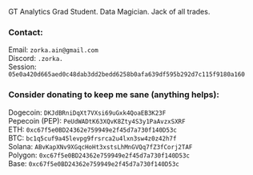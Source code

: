 GT Analytics Grad Student. Data Magician. Jack of all trades. 

### Contact:
Email: `zorka.ain@gmail.com` <br>
Discord: `.zorka.` <br>
Session: `05e0a420d665aed0c48dab3dd2bedd6258b0afa639df595b292d7c115f9180a160` <br>

### Consider donating to keep me sane (anything helps):
Dogecoin: `DKJdBRniDqXt7VXsi69uGxk4QoaEB3K23F` <br>
Pepecoin (PEP):  `PeUdWADtK63XQvK8Zty4S3y1PaAvzxSXRF` <br>
ETH: `0xc67f5e0BD24362e759949e2f45d7a730f140D53c` <br>
BTC: `bc1q5cuf9a45levpg9frsrca2u4lxn3sw4z0z42h7f` <br>
Solana: `ABvKapXNv9XGqcHoHt3xstsLhMnGVQq7fZ3fCorj2TAF` <br>
Polygon: `0xc67f5e0BD24362e759949e2f45d7a730f140D53c` <br>
Base: `0xc67f5e0BD24362e759949e2f45d7a730f140D53c` <br>
